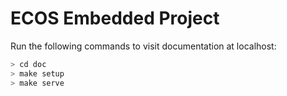 # ECOS Embedded Project

Run the following commands to visit documentation at localhost:

```sh
> cd doc
> make setup
> make serve
```
